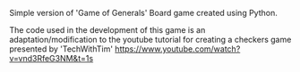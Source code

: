 Simple version of 'Game of Generals' Board game created using Python.

The code used in the development of this game is an adaptation/modification to the youtube tutorial for creating a checkers game presented by 'TechWithTim' https://www.youtube.com/watch?v=vnd3RfeG3NM&t=1s
